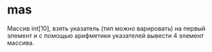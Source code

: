 # mas
Массив int[10], взять указатель (тип можно варировать) на первый элемент и с помощью арифметики указателей вывести 4 элемент массива.
